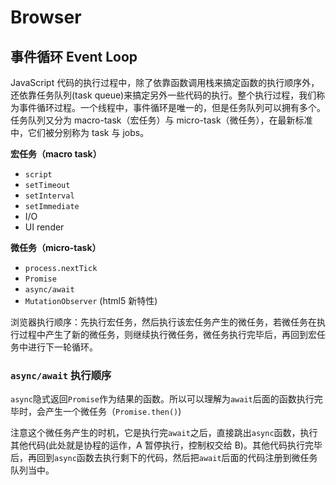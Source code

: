 # Browser

## 事件循环 Event Loop

JavaScript 代码的执行过程中，除了依靠函数调用栈来搞定函数的执行顺序外，还依靠任务队列(task queue)来搞定另外一些代码的执行。整个执行过程，我们称为事件循环过程。一个线程中，事件循环是唯一的，但是任务队列可以拥有多个。任务队列又分为 macro-task（宏任务）与 micro-task（微任务），在最新标准中，它们被分别称为 task 与 jobs。

**宏任务（macro task）**

- `script`
- `setTimeout`
- `setInterval`
- `setImmediate`
- I/O
- UI render

**微任务（micro-task）**

- `process.nextTick`
- `Promise`
- `async/await`
- `MutationObserver` (html5 新特性)

浏览器执行顺序：先执行宏任务，然后执行该宏任务产生的微任务，若微任务在执行过程中产生了新的微任务，则继续执行微任务，微任务执行完毕后，再回到宏任务中进行下一轮循环。

### `async/await` 执行顺序

`async`隐式返回`Promise`作为结果的函数。所以可以理解为`await`后面的函数执行完毕时，会产生一个微任务（`Promise.then()`)

注意这个微任务产生的时机，它是执行完`await`之后，直接跳出`async`函数，执行其他代码(此处就是协程的运作，A 暂停执行，控制权交给 B)。其他代码执行完毕后，再回到`async`函数去执行剩下的代码，然后把`await`后面的代码注册到微任务队列当中。

